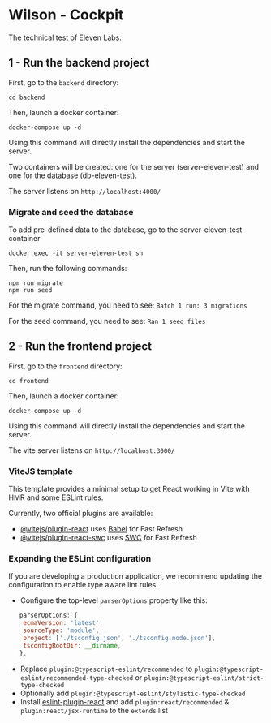 # Wilson - Cockpit

The technical test of Eleven Labs.

## 1 - Run the backend project

First, go to the `backend` directory:

```shell
cd backend
```

Then, launch a docker container:

```shell
docker-compose up -d
```

Using this command will directly install the dependencies and start the server.

Two containers will be created: one for the server (server-eleven-test) and one for the database (db-eleven-test).

The server listens on `http://localhost:4000/`

### Migrate and seed the database

To add pre-defined data to the database, go to the server-eleven-test container

```shell
docker exec -it server-eleven-test sh
```

Then, run the following commands:

```shell
npm run migrate
npm run seed
```

For the migrate command, you need to see: `Batch 1 run: 3 migrations`

For the seed command, you need to see: `Ran 1 seed files`

## 2 - Run the frontend project

First, go to the `frontend` directory:

```shell
cd frontend
```


Then, launch a docker container:

```shell
docker-compose up -d
```

Using this command will directly install the dependencies and start the server.

The vite server listens on `http://localhost:3000/`

### ViteJS template

This template provides a minimal setup to get React working in Vite with HMR and some ESLint rules.

Currently, two official plugins are available:

- [@vitejs/plugin-react](https://github.com/vitejs/vite-plugin-react/blob/main/packages/plugin-react/README.md) uses [Babel](https://babeljs.io/) for Fast Refresh
- [@vitejs/plugin-react-swc](https://github.com/vitejs/vite-plugin-react-swc) uses [SWC](https://swc.rs/) for Fast Refresh

### Expanding the ESLint configuration

If you are developing a production application, we recommend updating the configuration to enable type aware lint rules:

- Configure the top-level `parserOptions` property like this:

```js
   parserOptions: {
    ecmaVersion: 'latest',
    sourceType: 'module',
    project: ['./tsconfig.json', './tsconfig.node.json'],
    tsconfigRootDir: __dirname,
   },
```

- Replace `plugin:@typescript-eslint/recommended` to `plugin:@typescript-eslint/recommended-type-checked` or `plugin:@typescript-eslint/strict-type-checked`
- Optionally add `plugin:@typescript-eslint/stylistic-type-checked`
- Install [eslint-plugin-react](https://github.com/jsx-eslint/eslint-plugin-react) and add `plugin:react/recommended` & `plugin:react/jsx-runtime` to the `extends` list
